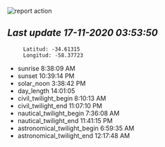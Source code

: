 ![report action](https://github.com/matiasz8/actions-for-reports/workflows/report%20action/badge.svg?branch=develop) 


## *****Last update 17-11-2020 03:53:50*****



		 Latitud: -34.61315
		 Longitud: -58.37723

 - sunrise 	 8:38:09 AM
 - sunset 	 10:39:14 PM
 - solar_noon 	 3:38:42 PM
 - day_length 	 14:01:05
 - civil_twilight_begin 	 8:10:13 AM
 - civil_twilight_end 	 11:07:10 PM
 - nautical_twilight_begin 	 7:36:08 AM
 - nautical_twilight_end 	 11:41:15 PM
 - astronomical_twilight_begin 	 6:59:35 AM
 - astronomical_twilight_end 	 12:17:48 AM
